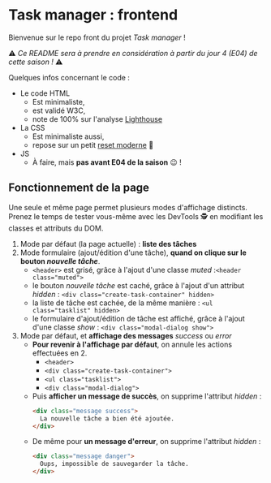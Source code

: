 # Task manager : frontend

Bienvenue sur le repo front du projet _Task manager_ !

⚠️ _Ce README sera à prendre en considération à partir du jour 4 (E04) de cette saison !_ ⚠️

Quelques infos concernant le code :

- Le code HTML
  - Est minimaliste,
  - est validé W3C,
  - note de 100% sur l'analyse [Lighthouse](https://chrome.google.com/webstore/detail/lighthouse/blipmdconlkpinefehnmjammfjpmpbjk?hl=fr)
- La CSS
  - Est minimaliste aussi,
  - repose sur un petit [reset moderne](https://www.joshwcomeau.com/css/custom-css-reset/) 👀
- JS
  - À faire, mais **pas avant E04 de la saison** 😉 !

## Fonctionnement de la page

Une seule et même page permet plusieurs modes d'affichage distincts.  
Prenez le temps de tester vous-même avec les DevTools 🕵️ en modifiant les classes et attributs du DOM.

1. Mode par défaut (la page actuelle) : **liste des tâches**
2. Mode formulaire (ajout/édition d'une tâche), **quand on clique sur le bouton _nouvelle tâche_**.
   - `<header>` est grisé, grâce à l'ajout d'une classe _muted_ :`<header class="muted">`
   - le bouton _nouvelle tâche_ est caché, grâce à l'ajout d'un attribut _hidden_ : `<div class="create-task-container" hidden>`
   - la liste de tâche est cachée, de la même manière : `<ul class="tasklist" hidden>`
   - le formulaire d'ajout/édition de tâche est affiché, grâce à l'ajout d'une classe _show_ : `<div class="modal-dialog show">`
3. Mode par défaut, et **affichage des messages** _success_ ou _error_
   - **Pour revenir à l'affichage par défaut**, on annule les actions effectuées en 2.
     - `<header>`
     - `<div class="create-task-container">`
     - `<ul class="tasklist">`
     - `<div class="modal-dialog">`
   - Puis **afficher un message de succès**, on supprime l'attribut _hidden_ :
     ```html
     <div class="message success">
       La nouvelle tâche a bien été ajoutée.
     </div>
     ```
   - De même pour **un message d'erreur**, on supprime l'attribut _hidden_ :
     ```html
     <div class="message danger">
       Oups, impossible de sauvegarder la tâche.
     </div>
     ```
